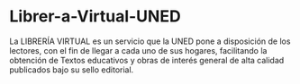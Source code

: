 # Librer-a-Virtual-UNED
La LIBRERÍA VIRTUAL es un servicio que la UNED pone a disposición de los lectores, con el fin de llegar a cada uno de sus hogares, facilitando la obtención de Textos educativos y obras de interés general de alta calidad publicados bajo su sello editorial.
